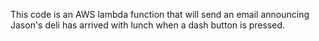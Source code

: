 This code is an AWS lambda function that will send an email announcing Jason's deli has arrived with lunch when a dash button is pressed.
